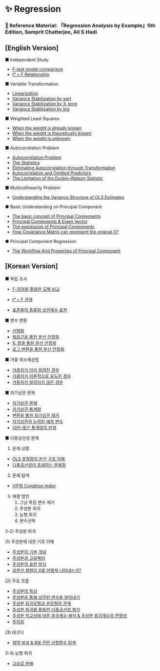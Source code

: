 # ✨ Regression
### 📘 Reference Material: 『Regression Analysis by Example』5th Edition, Samprit Chatterjee, Ali S.Hadi

## [English Version]  

■ Independent Study
- [F-test model comparison](What-is-model-comparision-F-test.md)  
- [t² = F Relationship](t2-F-en.md)  

■ Variable Transformation
- [Linearization](variable-trans-en.md)  
- [Variance Stabilization by sqrt](variable-trans2-en1.md)  
- [Variance Stabilization by Xᵢ term](variable-trans3-en.md)  
- [Variance Stabilization by log](variable-trans4-en.md)

■ Weighted Least Squares
- [When the weight is already known](wls1-en.md)  
- [When the weight is theoretically known](wls2-en.md)  
- [When the weight is unknown](wls3-en.md)

■ Autocorrelation Problem
- [Autocorrelation Problem](autocorr1-en.md)
- [The Statistics](autocorr2-en.md)
- [Eliminating Autocorrelation through Transformation](autocorr3-en.md)
- [Autocorrelation and Omitted Predictors](autocorr4-en.md)
- [The Limitation of the Durbin–Watson Statistic](autocorr5-en.md)

■ Multicollinearity Problem
- [Understanding the Variance Structure of OLS Estimates](var-betahat-en.md)

● Basic Understanding on Principal Component
  
- [The basic concept of Principal Components](pca1-en.md)
- [Principal Components & Eigen Vector](pca2-en.md)
- [The expression of Principal Components](pca3-en.md)
- [How Covariance Matrix can represent the original X?](pca4-en.md)

● Principal Component Regression
  
- [The Workflow And Properties of Principal Component](pcr1-en.md)
  
## [Korean Version]  

■ 독립 조사
- [F-검정을 활용한 모형 비교](What-is-model-comparision-F-test.md)  
- [t² = F 관계](t2-F.md)  

- [표준화의 종류와 상관계수 표현](standardization.md)

■ 변수 변환  
- [선형화](variable-trans.md)  
- [제곱근을 통한 분산 안정화](variable-trans2.md)  
- [Xᵢ 항을 통한 분산 안정화](variable-trans3.md)  
- [로그 변환을 통한 분산 안정화](variable-trans4.md)

■ 가중 최소제곱법  
- [가중치가 이미 알려진 경우](wls1.md)  
- [가중치가 이론적으로 유도된 경우](wls2.md)  
- [가중치가 알려지지 않은 경우](wls3.md)

■ 자기상관 문제  
- [자기상관 문제](autocorr1.md)  
- [자기상관 통계량](autocorr2.md)  
- [변환을 통한 자기상관 제거](autocorr3.md)  
- [자기상관과 누락된 예측 변수](autocorr4.md)  
- [더빈–왓슨 통계량의 한계](autocorr5.md)

■ 다중공선성 문제  

1) 문제 상황
- [OLS 추정량의 분산 구조 이해](var-betahat.md)
- [다중공선성이 초래하는 문제점](multicollinearity.md)


2) 문제 탐색
- [VIF와 Condition Index](vif_condition_index.md)
   
3) 해결 방안
   1. 그냥 특정 변수 제거
   2. 주성분 회귀
   3. 능형 회귀
   4. 변수선택
      
3-2) 주성분 회귀

 (1) 주성분에 대한 기초 이해  
- [주성분의 기본 개념](pca1.md)  
- [주성분과 고유벡터](pca2.md)  
- [주성분의 표현 방식](pca3.md)  
- [공분산 행렬이 X를 어떻게 나타내는가?](pca4.md)

 (2) 주요 흐름
- [주성분의 특성](pcr1.md)
- [주성분을 통해 상관된 변수들 알아내기](pcr3.md)
- [주성분 회귀모형과 본모형의 관계](pcr2.md)
- [주성분 회귀를 활용한 다중공선성 제거](pcr5.md)
- [주성분 직교성에 따른 회귀계수 해석 & 주성분 회귀계수의 편향성](pcr6.md)
- [주의점](pcr7.md)

 (3) 테크닉
- [제약 부과 & β에 관한 선형함수 탐색](pcr4.md)

3-3) 능형 회귀
- [고유값 분해](eigen_decomposition.md)
